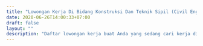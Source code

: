 ```yaml
---
title: "Lowongan Kerja Di Bidang Konstruksi Dan Teknik Sipil (Civil Engineer)"
date: 2020-06-26T14:00:33+07:00
draft: false
layout: ""
description: "Daftar lowongan kerja buat Anda yang sedang cari kerja di bidang konstruksi, kontraktor dan teknik sipil silahkan cek disini."
---
```


